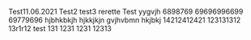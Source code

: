 Test11.06.2021
Test2
test3
rerette
Test
yygvjh
6898769
69696996699
69779696
hjbhkbkjh
hjkkjkjn
gvjhvbmn
hkjbkj
14212412421
123131312
13r1r12
test
131
1231
1231
12313
